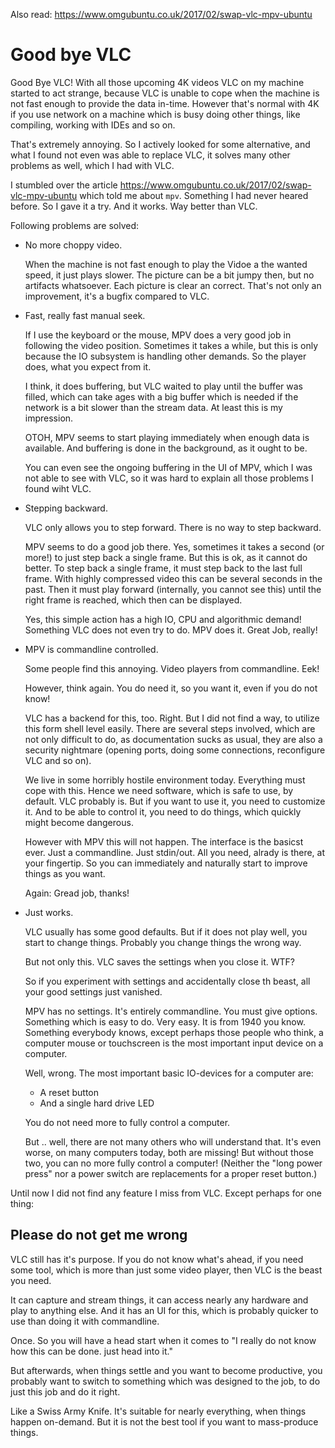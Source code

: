 Also read: https://www.omgubuntu.co.uk/2017/02/swap-vlc-mpv-ubuntu

# Good bye VLC

Good Bye VLC!  With all those upcoming 4K videos VLC on my machine started to act strange,
because VLC is unable to cope when the machine is not fast enough to provide the data in-time.
However that's normal with 4K if you use network on a machine which is busy doing other things,
like compiling, working with IDEs and so on.

That's extremely annoying.  So I actively looked for some alternative,
and what I found not even was able to replace VLC, it solves many other problems as well,
which I had with VLC.

I stumbled over the article https://www.omgubuntu.co.uk/2017/02/swap-vlc-mpv-ubuntu which told me about `mpv`.
Something I had never heared before.  So I gave it a try.  And it works.  Way better than VLC.

Following problems are solved:

- No more choppy video.

  When the machine is not fast enough to play the Vidoe a the wanted speed,
  it just plays slower.  The picture can be a bit jumpy then, but no artifacts whatsoever.
  Each picture is clear an correct.  That's not only an improvement, it's a bugfix compared to VLC.
   
- Fast, really fast manual seek.

  If I use the keyboard or the mouse, MPV does a very good job in following the video position.
  Sometimes it takes a while, but this is only because the IO subsystem is handling other demands.
  So the player does, what you expect from it.
  
  I think, it does buffering, but VLC waited to play until the buffer was filled, which can take
  ages with a big buffer which is needed if the network is a bit slower than the stream data.
  At least this is my impression.

  OTOH, MPV seems to start playing immediately when enough data is available.
  And buffering is done in the background, as it ought to be.
  
  You can even see the ongoing buffering in the UI of MPV, which I was not able to see with VLC,
  so it was hard to explain all those problems I found wiht VLC.

- Stepping backward.

  VLC only allows you to step forward.  There is no way to step backward.
  
  MPV seems to do a good job there.  Yes, sometimes it takes a second (or more!) to just step back a single frame.
  But this is ok, as it cannot do better.  To step back a single frame, it must step back to the last full frame.
  With highly compressed video this can be several seconds in the past.
  Then it must play forward (internally,
  you cannot see this) until the right frame is reached,
  which then can be displayed.
  
  Yes, this simple action has a high IO, CPU and algorithmic demand!
  Something VLC does not even try to do.
  MPV does it.  Great Job, really!

- MPV is commandline controlled.
 
  Some people find this annoying.  Video players from commandline.  Eek!
   
  However, think again.  You do need it, so you want it, even if you do not know!

  VLC has a backend for this, too.  Right.
  But I did not find a way, to utilize this form shell level easily.
  There are several steps involved, which are not only difficult to do, as documentation sucks as usual,
  they are also a security nightmare (opening ports, doing some connections, reconfigure VLC and so on).
   
  We live in some horribly hostile environment today.  Everything must cope with this.
  Hence we need software, which is safe to use, by default.
  VLC probably is.  But if you want to use it, you need to customize it.
  And to be able to control it, you need to do things, which quickly might become dangerous.

  However with MPV this will not happen.  The interface is the basicst ever.
  Just a commandline.  Just stdin/out.  All you need, alrady is there, at your fingertip.
  So you can immediately and naturally start to improve things as you want.

  Again: Gread job, thanks!

- Just works.

  VLC usually has some good defaults.  But if it does not play well, you start to change things.
  Probably you change things the wrong way.

  But not only this.  VLC saves the settings when you close it.  WTF?

  So if you experiment with settings and accidentally close th beast,
  all your good settings just vanished.

  MPV has no settings.  It's entirely commandline.  You must give options.
  Something which is easy to do.  Very easy.  It is from 1940 you know.  Something everybody knows,
  except perhaps those people who think,
  a computer mouse or touchscreen is the most important input device on a computer.

  Well, wrong.  The most important basic IO-devices for a computer are:

  - A reset button
  - And a single hard drive LED

  You do not need more to fully control a computer.

  But .. well, there are not many others who will understand that.
  It's even worse, on many computers today, both are missing!
  But without those two, you can no more fully control a computer!
  (Neither the "long power press" nor a power switch are replacements for a proper reset button.)

Until now I did not find any feature I miss from VLC.  Except perhaps for one thing:

## Please do not get me wrong

VLC still has it's purpose.  If you do not know what's ahead, if you need some tool,
which is more than just some video player, then VLC is the beast you need.

It can capture and stream things, it can access nearly any hardware and play to anything else.
And it has an UI for this, which is probably quicker to use than doing it with commandline.

Once.  So you will have a head start when it comes to "I really do not know how this can be done.
just head into it."

But afterwards, when things settle and you want to become productive, you probably want to switch to something which was designed to the job, to do just this job and do it right.

Like a Swiss Army Knife.  It's suitable for nearly everything, when things happen on-demand.
But it is not the best tool if you want to mass-produce things.
